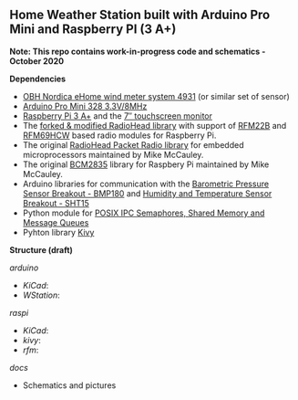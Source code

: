 ## Home Weather Station built with Arduino Pro Mini and Raspberry PI (3 A+)

**Note: This repo contains work-in-progress code and schematics - October 2020**

**Dependencies**

- [OBH Nordica eHome wind meter system 4931][13] (or similar set of sensor)
- [Arduino Pro Mini 328 3.3V/8MHz][8]
- [Raspberry Pi 3 A+][9] and the [7″ touchscreen monitor][11]
- The [forked & modified RadioHead library][1] with support of [RFM22B][2] and [RFM69HCW][10] based radio modules for Raspberry Pi. 
- The original [RadioHead Packet Radio library][3] for embedded microprocessors maintained by Mike McCauley. 
- The original [BCM2835][12] library for Raspbery Pi maintained by Mike McCauley. 
- Arduino libraries for communication with the [Barometric Pressure Sensor Breakout - BMP180][4] and [Humidity and Temperature Sensor Breakout - SHT15][5]
- Python module for [POSIX IPC Semaphores, Shared Memory and Message Queues][6]
- Pyhton library [Kivy][7]


**Structure (draft)**

*arduino*
- *KiCad*:
- *WStation*:

*raspi*
- *KiCad*:
- *kivy*:
- *rfm*:

*docs*
- Schematics and pictures


[1]: https://github.com/istvanzk/RadioHead
[2]: https://www.hoperf.com/modules/rf_transceiver/RFM22BW.html
[3]: http://www.airspayce.com/mikem/arduino/RadioHead/
[4]: https://github.com/sparkfun/BMP180_Breakout_Arduino_Library
[5]: https://github.com/sparkfun/SHT15_Breakout
[6]: https://github.com/osvenskan/posix_ipc 
[7]: https://kivy.org
[8]: https://www.arduino.cc/en/Main/ArduinoBoardProMini
[9]: https://www.raspberrypi.org/blog/new-product-raspberry-pi-3-model-a
[10]: https://www.hoperf.com/modules/rf_transceiver/RFM69HCW.html
[11]: https://www.raspberrypi.org/products/raspberry-pi-touch-display/
[12]: http://www.airspayce.com/mikem/bcm2835/
[13]: https://github.com/istvanzk/WStation/blob/master/docs/OBHeHome4931.png

